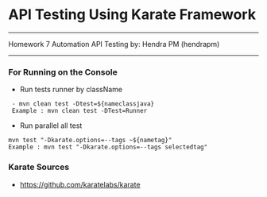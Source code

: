 # API Testing Using Karate Framework

---

Homework 7 Automation API Testing
by: Hendra PM (hendrapm)

---

### For Running on the Console
- Run tests runner by className
 ```
  - mvn clean test -Dtest=${nameclassjava}
  Example : mvn clean test -DTest=Runner
  ```

- Run parallel all test 
 ```
mvn test "-Dkarate.options=--tags ~${nametag}"
Example : mvn test "-Dkarate.options=--tags selectedtag"
  ```

### Karate Sources
- https://github.com/karatelabs/karate